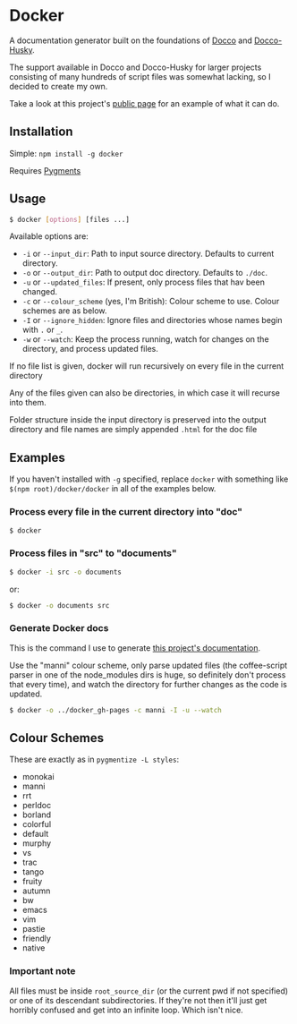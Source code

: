 # Docker

A documentation generator built on the foundations of [Docco](http://jashkenas.github.com/docco/) and [Docco-Husky](https://github.com/mbrevoort/docco-husky).

The support available in Docco and Docco-Husky for larger projects consisting of many hundreds of script files was somewhat lacking, so I decided to create my own.

Take a look at this project's [public page](http://jbt.github.com/docker) for an example of what it can do.

## Installation

Simple: `npm install -g docker`

Requires [Pygments](http://pygments.org/)

## Usage

```sh
$ docker [options] [files ...]
```

Available options are:

 * `-i` or `--input_dir`: Path to input source directory. Defaults to current directory.
 * `-o` or `--output_dir`: Path to output doc directory. Defaults to `./doc`.
 * `-u` or `--updated_files`: If present, only process files that hav been changed.
 * `-c` or `--colour_scheme` (yes, I'm British): Colour scheme to use. Colour schemes are as below.
 * `-I` or `--ignore_hidden`: Ignore files and directories whose names begin with `.` or `_`.
 * `-w` or `--watch`: Keep the process running, watch for changes on the directory, and process updated files.

If no file list is given, docker will run recursively on every file in the current directory

Any of the files given can also be directories, in which case it will recurse into them.

Folder structure inside the input directory is preserved into the output directory and file names are simply appended `.html` for the doc file

## Examples

If you haven't installed with `-g` specified, replace `docker` with something like `$(npm root)/docker/docker` in all of the examples below.

### Process every file in the current directory into "doc"

```sh
$ docker
```

### Process files in "src" to "documents"

```sh
$ docker -i src -o documents
```

or:

```sh
$ docker -o documents src
```

### Generate Docker docs

This is the command I use to generate [this project's documentation](http://jbt.github.com/docker).

Use the "manni" colour scheme, only parse updated files (the coffee-script parser in one of the node_modules dirs is huge,
so definitely don't process that every time), and watch the directory for further changes as the code is updated.

```sh
$ docker -o ../docker_gh-pages -c manni -I -u --watch
```


## Colour Schemes

These are exactly as in `pygmentize -L styles`:

 * monokai
 * manni
 * rrt
 * perldoc
 * borland
 * colorful
 * default
 * murphy
 * vs
 * trac
 * tango
 * fruity
 * autumn
 * bw
 * emacs
 * vim
 * pastie
 * friendly
 * native


### Important note

All files must be inside `root_source_dir` (or the current pwd if not specified) or one of its descendant subdirectories. If they're not then it'll just get horribly confused and get into an infinite loop. Which isn't nice.
